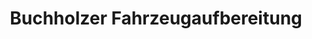 ---
title: "Buchholzer Fahrzeugaufbereitung"
url: /buchholz-in-der-nordheide/buchholzer-fahrzeugaufbereitung/
shop: Autowerkstatt
---